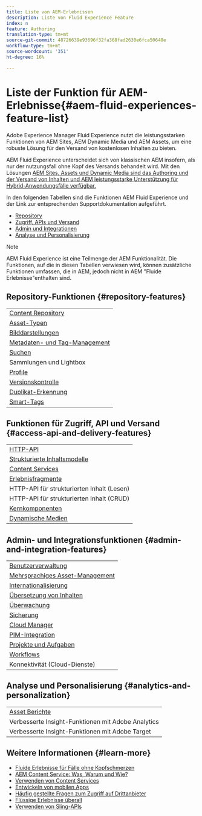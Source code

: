```yaml
---
title: Liste von AEM-Erlebnissen
description: Liste von Fluid Experience Feature
index: n
feature: Authoring
translation-type: tm+mt
source-git-commit: 48726639e93696f32fa368fad2630e6fca50640e
workflow-type: tm+mt
source-wordcount: '351'
ht-degree: 16%

---
```



# Liste der Funktion für AEM-Erlebnisse{#aem-fluid-experiences-feature-list}

Adobe Experience Manager Fluid Experience nutzt die leistungsstarken Funktionen von AEM Sites, AEM Dynamic Media und AEM Assets, um eine robuste Lösung für den Versand von kostenlosen Inhalten zu bieten.

AEM Fluid Experience unterscheidet sich von klassischen AEM insofern, als nur der nutzungsfall ohne Kopf des Versands behandelt wird. Mit den Lösungen [AEM Sites, Assets und Dynamic Media sind das Authoring und der Versand von Inhalten und AEM leistungsstarke Unterstützung für Hybrid-Anwendungsfälle verfügbar.](https://docs.adobe.com/content/help/de-DE/experience-manager-65/user-guide/home.html)

In den folgenden Tabellen sind die Funktionen AEM Fluid Experience und der Link zur entsprechenden Supportdokumentation aufgeführt.

* [Repository](#repository-features)
* [Zugriff, APIs und Versand](#access-api-and-delivery-features)
* [Admin und Integrationen](#admin-and-integration-features)
* [Analyse und Personalisierung](#analytics-and-personalization)

>[!NOTE]
>
>AEM Fluid Experience ist eine Teilmenge der AEM Funktionalität. Die Funktionen, auf die in diesen Tabellen verwiesen wird, können zusätzliche Funktionen umfassen, die in AEM, jedoch nicht in AEM &quot;Fluide Erlebnisse&quot;enthalten sind.

## Repository-Funktionen {#repository-features}

|  |
|---|
| [Content Repository](/help/assets/manage-assets.md) |
| [Asset-Typen](/help/assets/assets-formats.md) |
| [Bilddarstellungen](/help/assets/image-presets.md) |
| [Metadaten- und Tag-Management](/help/assets/metadata.md) |
| [Suchen](/help/assets/manage-assets.md) |
| [](/help/assets/manage-assets.md)Sammlungen und Lightbox[](/help/assets/light-box.md) |
| [Profile](/help/assets/processing-profiles.md) |
| [Versionskontrolle](/help/assets/manage-assets.md) |
| [Duplikat-Erkennung](/help/assets/duplicate-detection.md) |
| [Smart-Tags](/help/assets/enhanced-smart-tags.md) |

## Funktionen für Zugriff, API und Versand {#access-api-and-delivery-features}

|  |
|---|
| [HTTP-API](/help/assets/mac-api-assets.md) |
| [Strukturierte Inhaltsmodelle](/help/assets/content-fragments/content-fragments.md) |
| [Content Services](https://helpx.adobe.com/de/experience-manager/kt/sites/using/content-services-tutorial-use.html) |
| [Erlebnisfragmente](/help/sites-authoring/experience-fragments.md) |
| HTTP-API für strukturierten Inhalt (Lesen) |
| HTTP-API für strukturierten Inhalt (CRUD) |
| [Kernkomponenten](https://docs.adobe.com/content/help/de/experience-manager-core-components/using/introduction.html) |
| [Dynamische Medien](/help/assets/dynamic-media.md) |

## Admin- und Integrationsfunktionen {#admin-and-integration-features}

|  |
|---|
| [Benutzerverwaltung](/help/sites-administering/user-group-ac-admin.md) |
| [Mehrsprachiges Asset-Management](/help/assets/multilingual-assets.md) |
| [Internationalisierung ](/help/sites-developing/i18n.md) |
| [Übersetzung von Inhalten](/help/sites-administering/translation.md) |
| [Überwachung](/help/sites-deploying/monitoring-and-maintaining.md) |
| [Sicherung](/help/sites-administering/backup-and-restore.md) |
| [Cloud Manager](https://docs.adobe.com/content/help/de/experience-manager-cloud-manager/using/introduction-to-cloud-manager.html) |
| [PIM-Integration](/help/sites-authoring/managing-product-information.md) |
| [Projekte und Aufgaben](/help/sites-authoring/projects.md) |
| [Workflows](/help/sites-administering/workflows-starting.md) |
| Konnektivität (Cloud-Dienste) |

## Analyse und Personalisierung {#analytics-and-personalization}

|  |
|---|
| [Asset Berichte](/help/assets/asset-reports.md) |
| Verbesserte Insight-Funktionen mit Adobe Analytics |
| Verbesserte Insight-Funktionen mit Adobe Target |

## Weitere Informationen {#learn-more}

* [Fluide Erlebnisse für Fälle ohne Kopfschmerzen](https://helpx.adobe.com/experience-manager/kt/eseminars/gems/aem-headless-usecases.html)
* [AEM Content Service: Was, Warum und Wie?](https://helpx.adobe.com/experience-manager/kt/eseminars/ask-the-expert/aem-content-services.html)
* [Verwenden von Content Services](https://helpx.adobe.com/experience-manager/kt/sites/using/structured-fragments-content-services-feature-video-use.html)
* [Entwickeln von mobilen Apps](https://docs.adobe.com/content/help/en/experience-manager-64/mobile/developing/developing-content-services.html)
* [Häufig gestellte Fragen zum Zugriff auf Drittanbieter](https://helpx.adobe.com/experience-manager/kt/sites/using/content-services-tutorial-use/part7.html)
* [Flüssige Erlebnisse überall](https://helpx.adobe.com/experience-manager/using/using-sling-apis.html)
* [Verwenden von Sling-APIs](https://helpx.adobe.com/experience-manager/using/using-sling-apis.html)
